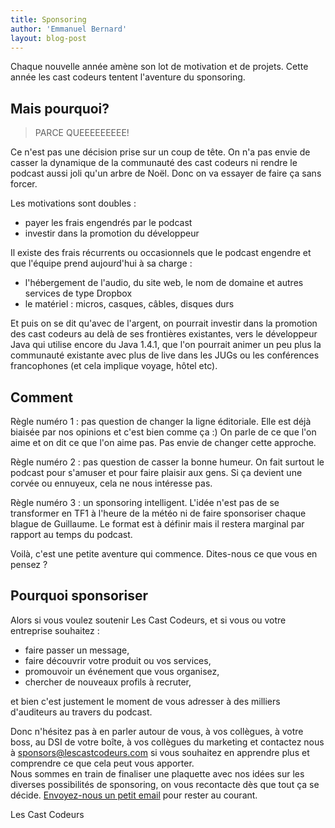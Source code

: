 ```yaml
---
title: Sponsoring
author: 'Emmanuel Bernard'
layout: blog-post
---
```

Chaque nouvelle année amène son lot de motivation et de projets.
Cette année les cast codeurs tentent l'aventure du sponsoring.

## Mais pourquoi?

> PARCE QUEEEEEEEEE!

Ce n'est pas une décision prise sur un coup de tête. On n'a pas envie de casser
la dynamique de la communauté des cast codeurs ni rendre le podcast aussi joli
qu'un arbre de Noël. Donc on va essayer de faire ça sans forcer.

Les motivations sont doubles :

- payer les frais engendrés par le podcast
- investir dans la promotion du développeur

Il existe des frais récurrents ou occasionnels que le podcast engendre et que
l'équipe prend aujourd'hui à sa charge :

- l'hébergement de l'audio, du site web, le nom de domaine et autres services de
  type Dropbox
- le matériel : micros, casques, câbles, disques durs

Et puis on se dit qu'avec de l'argent, on pourrait investir dans la promotion
des cast codeurs au delà de ses frontières existantes, vers le développeur Java
qui utilise encore du Java 1.4.1, que l'on pourrait animer un peu plus la
communauté existante avec plus de live dans les JUGs ou les conférences
francophones (et cela implique voyage, hôtel etc).

## Comment

Règle numéro 1 : pas question de changer la ligne éditoriale. Elle est déjà biaisée
par nos opinions et c'est bien comme ça :)
On parle de ce que l'on aime et on dit ce que l'on aime pas. Pas envie
de changer cette approche.

Règle numéro 2 : pas question de casser la bonne humeur. On fait surtout le
podcast pour s'amuser et pour faire plaisir aux gens. Si ça devient une corvée
ou ennuyeux, cela ne nous intéresse pas.

Règle numéro 3 : un sponsoring intelligent. L'idée n'est pas de se transformer en
TF1 à l'heure de la météo ni de faire sponsoriser chaque blague de Guillaume.
Le format est à définir mais il restera marginal par rapport au temps du
podcast.

Voilà, c'est une petite aventure qui commence. Dites-nous ce que vous en pensez ?

## Pourquoi sponsoriser

Alors si vous voulez soutenir Les Cast Codeurs, et si vous ou votre entreprise souhaitez :

- faire passer un message,
- faire découvrir votre produit ou vos services,
- promouvoir un événement que vous organisez,
- chercher de nouveaux profils à recruter,

et bien c'est justement le moment de vous adresser à des milliers d'auditeurs au travers
du podcast.

Donc n'hésitez pas à en parler autour de vous, à vos collègues, à votre boss, au DSI de votre boîte, à vos
collègues du marketing et contactez nous à [sponsors@lescastcodeurs.com](mailto:sponsors@lescastcodeurs.com)
si vous souhaitez en apprendre plus et comprendre ce que cela peut vous apporter.  
Nous sommes en train de finaliser une plaquette avec nos idées sur les diverses possibilités
de sponsoring, on vous recontacte dès que tout ça se décide.
[Envoyez-nous un petit email](mailto:sponsors@lescastcodeurs.com) pour rester au courant.

Les Cast Codeurs
